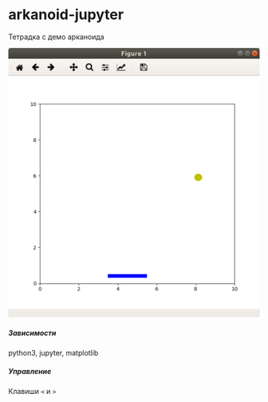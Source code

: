 # arkanoid-jupyter

Тетрадка с демо арканоида

![demo.png](images/demo.png)

##### Зависимости

python3, jupyter, matplotlib

##### Управление

Клавиши `<` и `>`